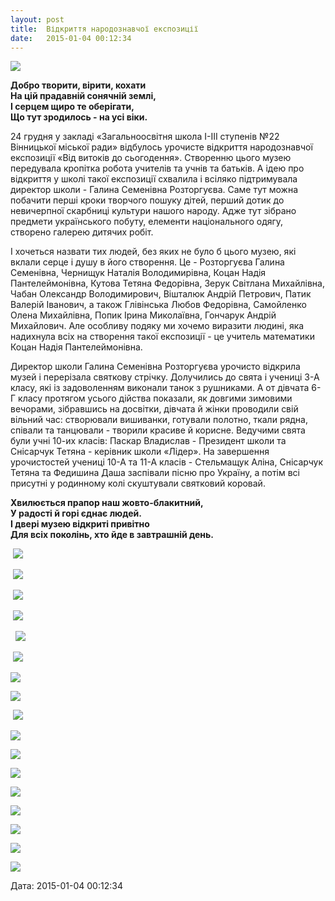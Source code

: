 ```yaml
---
layout: post
title:  Відкриття народознавчої експозиції
date:   2015-01-04 00:12:34
---
```

![](/assets/tiger-1420322077.png)  

**Добро творити, вірити, кохати  
На цій прадавній сонячній землі,  
І серцем щиро те оберігати,  
Що тут зродилось - на усі віки.**

24 грудня у закладі «Загальноосвітня школа І-ІІІ ступенів №22 Вінницької міської ради» відбулось урочисте відкриття народознавчої експозиції «Від витоків до сьогодення». Створенню цього музею передувала кропітка робота учителів та учнів та батьків. А ідею про відкриття у школі такої експозиції схвалила і всіляко підтримувала директор школи - Галина Семенівна Розторгуєва. Саме тут можна побачити перші кроки творчого пошуку дітей, перший дотик до невичерпної скарбниці культури нашого народу. Адже тут зібрано предмети українського побуту, елементи національного одягу, створено галерею дитячих робіт.

І хочеться назвати тих людей, без яких не було б цього музею, які вклали серце і душу в його створення. Це - Розторгуєва Галина Семенівна, Чернищук Наталія Володимирівна, Коцан Надія Пантелеймонівна, Кутова Тетяна Федорівна, Зерук Світлана Михайлівна, Чабан Олександр Володимирович, Вішталюк Андрій Петрович, Патик Валерій Іванович, а також Глівінська Любов Федорівна, Самойленко Олена Михайлівна, Попик Ірина Миколаївна, Гончарук Андрій Михайлович. Але особливу подяку ми хочемо виразити людині, яка надихнула всіх на створення такої експозиції - це учитель математики Коцан Надія Пантелеймонівна.

Директор школи Галина Семенівна Розторгуєва урочисто відкрила музей і перерізала святкову стрічку. Долучились до свята і учениці 3-А класу, які із задоволенням виконали танок з рушниками. А от дівчата 6-Г класу протягом усього дійства показали, як довгими зимовими вечорами, зібравшись на досвітки, дівчата й жінки проводили свій вільний час: створювали вишиванки, готували полотно, ткали рядна, співали та танцювали - творили красиве й корисне. Ведучими свята були учні 10-их класів: Паскар Владислав - Президент школи та Снісарчук Тетяна - керівник школи «Лідер». На завершення урочистостей учениці 10-А та 11-А класів - Стельмащук Аліна, Снісарчук Тетяна та Федишина Даша заспівали пісню про Україну, а потім всі присутні у родинному колі скуштували святковий коровай.

**Хвилюється прапор наш жовто-блакитний,  
У радості й горі єднає людей.  
І двері музею відкриті привітно  
Для всіх поколінь, хто йде в завтрашній день.**

 ![](/assets/tiger-1420322202.jpg)

 ![](/assets/tiger-1420322273.jpg)

 ![](/assets/tiger-1420322318.jpg)

 ![](/assets/tiger-1420322358.jpg)

  ![](/assets/tiger-1420322437.jpg)

 ![](/assets/tiger-1420322486.jpg)

![](/assets/tiger-1420322530.jpg)

![](/assets/tiger-1420322567.jpg)

 ![](/assets/tiger-1420322632.jpg)

![](/assets/tiger-1420322679.jpg)

![](/assets/tiger-1420322719.jpg)

![](/assets/tiger-1420322754.jpg)

![](/assets/tiger-1420322799.jpg)

![](/assets/tiger-1420322862.jpg)

![](/assets/tiger-1420322898.jpg)

![](/assets/tiger-1420322950.jpg)

![](/assets/tiger-1420322994.jpg)

  
Дата: 2015-01-04 00:12:34